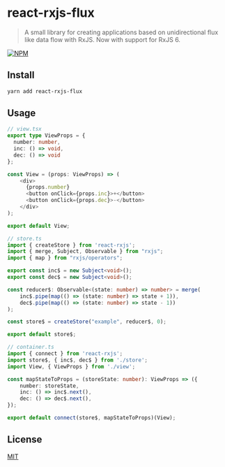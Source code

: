 # react-rxjs-flux

> A small library for creating applications based on unidirectional flux like data flow with RxJS. Now with support for RxJS 6.

[![NPM](https://nodei.co/npm/react-rxjs-flux.png?compact=true)](https://npmjs.org/package/react-rxjs-flux)

## Install

```bash
yarn add react-rxjs-flux
```

## Usage

```typescript
// view.tsx
export type ViewProps = {
  number: number,
  inc: () => void,
  dec: () => void
};

const View = (props: ViewProps) => (
    <div>
      {props.number}
      <button onClick={props.inc}>+</button>
      <button onClick={props.dec}>-</button>
    </div>
);

export default View;
```

```typescript
// store.ts
import { createStore } from 'react-rxjs';
import { merge, Subject, Observable } from "rxjs";
import { map } from "rxjs/operators";

export const inc$ = new Subject<void>();
export const dec$ = new Subject<void>();

const reducer$: Observable<(state: number) => number> = merge(
    inc$.pipe(map(() => (state: number) => state + 1)),
    dec$.pipe(map(() => (state: number) => state - 1))
);

const store$ = createStore("example", reducer$, 0);

export default store$;
```

```typescript
// container.ts
import { connect } from 'react-rxjs';
import store$, { inc$, dec$ } from './store';
import View, { ViewProps } from './view';

const mapStateToProps = (storeState: number): ViewProps => ({
    number: storeState,
    inc: () => inc$.next(),
    dec: () => dec$.next(),
});

export default connect(store$, mapStateToProps)(View);
```

## License

[MIT](http://vjpr.mit-license.org)
